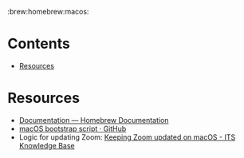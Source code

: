 :brew:homebrew:macos:

# Contents

- [Resources](#Resources)

# Resources

* [Documentation — Homebrew Documentation](https://docs.brew.sh/)
* [macOS bootstrap script · GitHub](https://gist.github.com/RoboticCheese/a0e417068f6148bac4ee343e8b411977)
* Logic for updating Zoom: [Keeping Zoom updated on macOS - ITS Knowledge Base](https://kb.unca.edu/help/mac/keeping-zoom-updated-on-macos)
